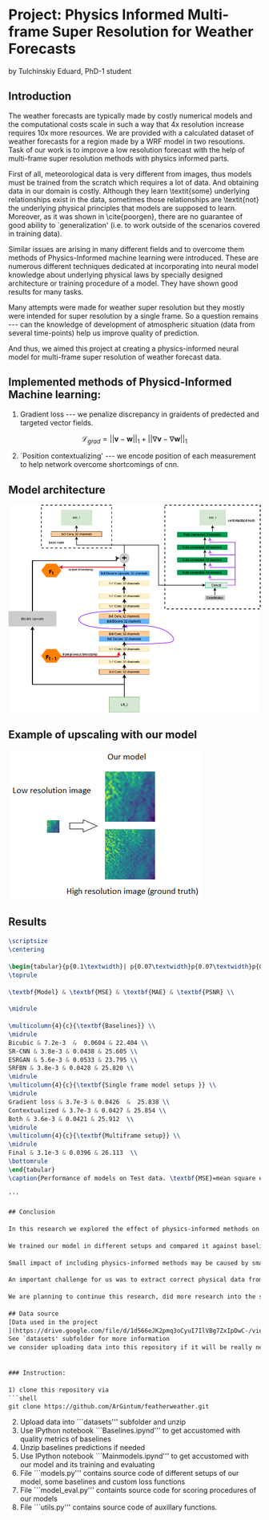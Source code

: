 # Project: Physics Informed Multi-frame Super Resolution for Weather Forecasts

by Tulchinskiy Eduard, PhD-1 student


## Introduction

The weather forecasts are typically made by costly numerical models and the computational costs scale in such a way that 4x resolution increase requires 10x more resources. We are provided with a calculated dataset of weather forecasts for a region made by a WRF model in two resoutions. Task of our work is to improve a low resolution forecast with the help of multi-frame super resolution methods with physics informed parts.

First of all, meteorological data is very different from images, thus models must be trained from the scratch which requires a lot of data. And obtaining data in our domain is costly. Although they learn \textit{some} underlying relationships exist in the data, sometimes those relationships are \textit{not} the underlying physical principles that models are supposed to learn. Moreover, as it was shown in \cite{poorgen}, there are no guarantee of good ability to `generalization' (i.e. to work outside of the scenarios covered in training data).

Similar issues are arising in many different fields and to overcome them methods of Physics-Informed machine learning were introduced. These are numerous different techniques dedicated at incorporating into neural model knowledge about underlying physical laws by specially designed architecture or training procedure of a model. They have shown good results for many tasks. 

Many attempts were made for weather super resolution but they mostly were intended for super resolution by a single frame. So a question remains --- can the knowledge of development of atmospheric situation (data from several time-points) help us improve quality of prediction.

And thus, we aimed this project at creating a physics-informed neural model for multi-frame super resolution of weather forecast data.

## Implemented methods of Physicd-Informed Machine learning:

1) Gradient loss --- we penalize discrepancy in graidents of predected and targeted vector fields.

$$\mathcal{L}_{grad} = ||\mathbf{v} - \mathbf{w}||_1 +  || \nabla \mathbf{v} -  \nabla \mathbf{w}||_1$$

2) `Position contextualizing' --- we encode position of each measurement to help network overcome shortcomings of cnn.

## Model architecture

![](pictures/arch_1.drawio.png)

## Example of upscaling with our model

![](pictures/examplw.png)

## Results
```latex
\scriptsize
\centering

\begin{tabular}{p{0.1\textwidth}| p{0.07\textwidth}p{0.07\textwidth}p{0.1\textwidth}} 
\toprule

\textbf{Model} & \textbf{MSE} & \textbf{MAE} & \textbf{PSNR} \\

\midrule

\multicolumn{4}{c}{\textbf{Baselines}} \\ 
\midrule
Bicubic & 7.2e-3  &  0.0604 & 22.404 \\
SR-CNN & 3.8e-3 & 0.0438 & 25.605 \\
ESRGAN & 5.6e-3 & 0.0533 & 23.795 \\
SRFBN & 3.8e-3 & 0.0428 & 25.820 \\
\midrule
\multicolumn{4}{c}{\textbf{Single frame model setups }} \\ 
\midrule
Gradient loss & 3.7e-3 & 0.0426  &  25.838 \\
Contextualized & 3.7e-3 & 0.0427 & 25.854 \\
Both & 3.6e-3 & 0.0421 & 25.912  \\
\midrule
\multicolumn{4}{c}{\textbf{Multiframe setup}} \\
\midrule
Final & 3.1e-3 & 0.0396 & 26.113  \\
\bottomrule
\end{tabular}
\caption{Performance of models on Test data. \textbf{MSE}=mean square error. \textbf{MAE}=mean absolute error. \textbf{PSNR}=average peak signal to noise ratio. }

'''

## Conclusion

In this research we explored the effect of physics-informed methods on super-resolutioning weather data (on the example of wind power data). We created deep convolutional multi-frame model for upscaling data and included two physics-informed methods --- contextualization and gradient loss into it. 

We trained our model in different setups and compared it against baselines in image super resolutioning. From the results that we achieved on our data we can not say that including `physical knoweledge' into model helps improve its performance.

Small impact of including physics-informed methods may be caused by small size of dataset or small size of images. 

An important challenge for us was to extract correct physical data from PNG-files  and problems with initial dataset arised likely due to improper conversion (float-point numbers are converted to 3 single-byte integers w.r.t. some formula and super resolutioning over them as over 3 channels of standard RGB-image may be unjust).

We are planning to continue this research, did more research into the subject, use different data and explore more physics-informed approaches.

## Data source
[Data used in the project
](https://drive.google.com/file/d/1d566eJK2pmq3oCyuI7IlVBg7ZxIpDwC-/view?usp=sharing)
See `datasets' subfolder for more information
we consider uploading data into this repository if it will be really needed (they are quite large).


### Instruction: 

1) clone this repository via
```shell
git clone https://github.com/ArGintum/featherweather.git
```

2) Upload data into ```datasets''' subfolder and unzip
3) Use IPython notebook ```Baselines.ipynd''' to get accustomed with quality metrics of baselines
4) Unzip baselines predictions if needed
5) Use IPython notebook ```Mainmodels.ipynd''' to get accustomed with our model and its training and evaluating
6) File ```models.py''' contains source code of different setups of our model, some baselines and custom loss functions
7) File ```model_eval.py''' containts source code for scoring procedures of our models
8) File ```utils.py''' contains source code of auxillary functions.
